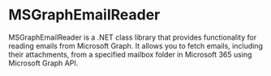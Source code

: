 # MSGraphEmailReader
MSGraphEmailReader is a .NET class library that provides functionality for reading emails from Microsoft Graph. It allows you to fetch emails, including their attachments, from a specified mailbox folder in Microsoft 365 using Microsoft Graph API.
